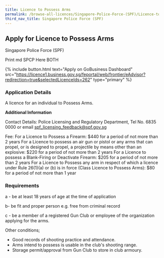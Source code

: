 ```yaml
---
title: Licence to Possess Arms
permalink: /browse-all-licences/Singapore-Police-Force-(SPF)/Licence-to-Possess-Arms
third_nav_title: Singapore Police Force (SPF)
---
```


## Apply for Licence to Possess Arms

Singapore Police Force (SPF)

Print md SPCP Here BOTH

{% include button.html text="Apply on GoBusiness Dashboard" src="https://licence1.business.gov.sg/feportal/web/frontier/eAdvisor?redirection=true&selectedLicenceIds=262" type="primary" %}

### Application Details

<p>A licence for an individual to Possess Arms.</p>

**Additional Information**

Contact Details: Police Licensing and Regulatory Department, Tel No. 6835 0000 or email spf_licensing_feedback@spf.gov.sg

Fee:
For a Licence to Possess a Firearm: $440 for a period of not more than 2 years
For a Licence to possess an air gun or pistol or any arms that can propel, or is designed to propel, a projectile by means other than an explosive: $220 for a period of not more than 2 years
For a Licence to possess a Blank-Firing or Deactivate Firearm: $205 for a period of not more than 2 years
For a Licence to Possess any arm in respect of which a licence under Rule 26(1)(a) or (b) is in force (Class Licence to Possess Arms): $80 for a period of not more than 1 year

### Requirements

a - be at least 18 years of age at the time of application

b- be fit and proper person e.g. free from criminal record

c - be a member of a registered Gun Club or employee of the organization applying for the arms.

Other conditions;

- Good records of shooting practice and attendance.
- Arms intend to possess is usable in the club's shooting range.
- Storage permit/approval from Gun Club to store in club armoury.

